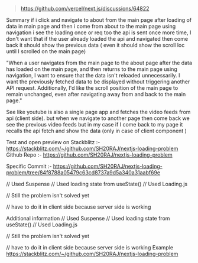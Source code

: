 > https://github.com/vercel/next.js/discussions/64822

Summary
if i click and navigate to about from the main page after loading of data in main page and then i come from about to the main page using navigation i see the loading once or req too the api is sent once more time, I don't want that if the user already loaded the api and navigated then come back it should show the previous data ( even it should show the scroll loc until I scrolled on the main page)

"When a user navigates from the main page to the about page after the data has loaded on the main page, and then returns to the main page using navigation, I want to ensure that the data isn't reloaded unnecessarily. I want the previously fetched data to be displayed without triggering another API request. Additionally, I'd like the scroll position of the main page to remain unchanged, even after navigating away from and back to the main page."

See like youtube is also a single page app and fetches the video feeds from api (client side). but when we navigate to another page then come back we see the previous video feeds but in my case if I come back to my page it recalls the api fetch and show the data (only in case of client component )

Test and open preview on Stackblitz :- https://stackblitz.com/~/github.com/SH20RAJ/nextjs-loading-problem
Github Repo :- https://github.com/SH20RAJ/nextjs-loading-problem

Specific Commit :- https://github.com/SH20RAJ/nextjs-loading-problem/tree/84f8788a05479c63cd8737a9d5a340a31aabf69e

// Used Suspense
// Used loading state from useState()
// Used Loading.js

// Still the problem isn't solved yet

// have to do it in client side because server side is working

Additional information
// Used Suspense
// Used loading state from useState()
// Used Loading.js

// Still the problem isn't solved yet


// have to do it in client side because server side is working
Example
https://stackblitz.com/~/github.com/SH20RAJ/nextjs-loading-problem

